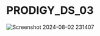# PRODIGY_DS_03
![Screenshot 2024-08-02 231407](https://github.com/user-attachments/assets/8b5e4b18-edc0-4023-8d37-a031f992d300)

